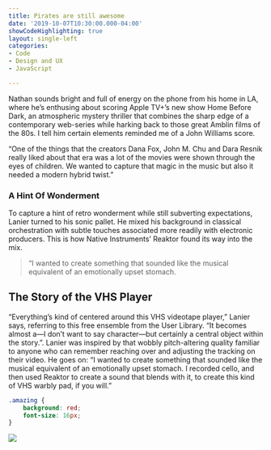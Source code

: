 ```yaml
---
title: Pirates are still awesome
date: '2019-10-07T10:30:00.000-04:00'
showCodeHighlighting: true
layout: single-left
categories:
- Code
- Design and UX
- JavaScript

---
```

Nathan sounds bright and full of energy on the phone from his home in LA, where he’s enthusing about scoring Apple TV+’s new show Home Before Dark, an atmospheric mystery thriller that combines the sharp edge of a contemporary web-series while harking back to those great Amblin films of the 80s. I tell him certain elements reminded me of a John Williams score.

“One of the things that the creators Dana Fox, John M. Chu and Dara Resnik really liked about that era was a lot of the movies were shown through the eyes of children. We wanted to capture that magic in the music but also it needed a modern hybrid twist.”

### A Hint Of Wonderment

To capture a hint of retro wonderment while still subverting expectations, Lanier turned to his sonic pallet. He mixed his background in classical orchestration with subtle touches associated more readily with electronic producers. This is how Native Instruments’ Reaktor found its way into the mix.

> “I wanted to create something that sounded like the musical equivalent of an emotionally upset stomach.

## The Story of the VHS Player

“Everything’s kind of centered around this VHS videotape player,” Lanier says, referring to this free ensemble from the User Library. “It becomes almost a—I don’t want to say character—but certainly a central object within the story.”. Lanier was inspired by that wobbly pitch-altering quality familiar to anyone who can remember reaching over and adjusting the tracking on their video. He goes on: “I wanted to create something that sounded like the musical equivalent of an emotionally upset stomach. I recorded cello, and then used Reaktor to create a sound that blends with it, to create this kind of VHS warbly pad, if you will.”

```css
.amazing {
    background: red;
    font-size: 16px;
}
```

![](https://source.unsplash.com/random?skateboard)